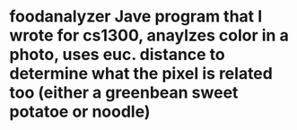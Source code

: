 foodanalyzer
Jave program that I wrote for cs1300, anaylzes color in a photo, uses euc. distance to determine what the pixel is related too (either a greenbean sweet potatoe or noodle)
============
